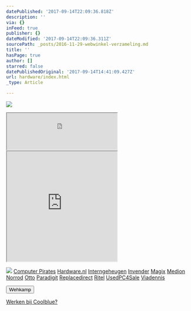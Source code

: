 ```yaml
---
datePublished: '2017-09-14T22:09:36.818Z'
description: ''
via: {}
inFeed: true
publisher: {}
dateModified: '2017-09-14T22:09:36.311Z'
sourcePath: _posts/2016-11-29-webwinkel-verzameling.md
title: ''
hasPage: true
author: []
starred: false
datePublishedOriginal: '2017-09-14T14:41:09.427Z'
url: hardware/index.html
_type: Article

---
```

![](https://the-grid-user-content.s3-us-west-2.amazonaws.com/e4f5c7a1-5645-4150-88af-80872fdd68a7.jpg)

<iframe src="https://the-grid.github.io/ed-userhtml/?g=eJyNULEOwiAU3PkKZNdHrUatlEWddXBxpIBCpLahWDXGf5dUjYmTb3nJXe5yd6y3XC-2u80Km1A6jtjnaaE4QqwJN6c5UrbFd4TjleLav1gVTIaTMaX1dd7BRtuDCRH7QuiBGLz1iAlsvN7nxIRQZwC13w_MCaSz8ghSlJHLkih2adGkIL0Wwba6Q2mSuEhNRoQzWx5w4-WvTVOdvdR_--CuQE4mwyl5J8_JjBJcVF5pnxNKgDMQMXesUFTqFheB1zJPft5bFQ" height="100" style=""></iframe>

<iframe src="https://the-grid.github.io/ed-userhtml/?g=eJy1V11vmzAUfedXMKTmLeErNB-NU3Vdp1Xquj30YX2KDNyAFWMs2xmppv33mY-stGvaVIMoCrHB555zzL0XFh8-fbu8u_9-ZaYqo0tjsT8AjpeGsZDqgcLSiMlP85dh6k-Gd8OCxCqdm27gOHx3Vk2nQJJU6bnHKeO3sbCb9cYCm6mANbJSpfjctrlYj1JmR5REGzvCmT43d_Vi6ofStyMBWJGfUM06rkv1qcnYWi5IlphSRM9hZL4VERyNY1YCkDXxplbDHFkzxzLDXMQgkOVY9nJh4xd4F0UxuohAxkRApEaMWqbCIgENsAopZpsXSJZrwjzDorzevs5wAtJmcbgi9V-VQiJIbBeEbYAyjDMb6xDDJgZniWViqiN8uft6Y6qtygXBOnDlLbLq3aiNb7ZBD0w9quXMnTOrUmMekENJiEM8ivKsHzH7AH0KUdFICRyD_ok2IEYMlH0eITc4HTsDnPGzDE3dwJvOqgFGru9PTt1qIFB12KLe1MOOC5Cy953U0CAYVlCSU9oApdDMGa9cb1XrXTWCT7zPPd23fxn0rTXUmT0kFbNelOzxO9NxSEaUKgq9FZI9_pEyvLYM7wgZsizCmhADwUWeCJxlWHOkZTXZV_fy95wjd6DQVtCBRGPfdQZrdPfjZqAnUIlz4l_om1J_a43V-gHDGaCPOR3eQlxA2JNDGl8H-_-NDl7daN2b-FbKNOdNchIWw26EJd-Vaer5_mzSStTbohhG8pV0NQVQZLF8nVOaFzryZTvA0uzCmhbnntMgAqYrN-U5YRW9pow3JvGUlx4F_viZQ3H8LoeeBunIozZohy4d2-E8b-z4TYdzvZe6W8uo7XFGxcAYkTHgKg07ybJHyA7a4OFMO2BSELjBmx7pLv0ek652HCoDOvEHarSei5C-R3V7TiCFbQKsqtHNY4I3c7xWcl0_ubCdZMZbvtQxQLWjdGLRM_I9W_WQi7IraHJl_eOEJZVP46k_Oe556h9j7veInbjR8OvQBf22Fubxg375s-uXwD_50sMa" height="300" style=""></iframe>

![](https://the-grid-user-content.s3-us-west-2.amazonaws.com/d4d8e480-281e-41f8-a31e-4427722137e0.png)
[Computer Pirates][0]
[Hardware.nl][1]
[Interngeheugen][2]
[Invender][3]
[Magix][4]
[Medion][5]
[Norrod][6]
[Otto][7]
[Paradigit][8]
[Replacedirect][9]
[Ritel][10]
[UsedPC4Sale][11]
[Viadennis][12]

<button data-role="cta" style="">Wehkamp</button>

[Werken bij Coolblue?][13]

[0]: http://www.computerpirates.com/
[1]: http://www.hardware.nl/
[2]: http://www.interngeheugen.com/tt/?tt=2902_12_133761_Interngeheugen&r=%2F
[3]: http://www.invender.nl/ttiv/index.php?tt=352_12_133761_Invender&r=%2F
[4]: http://www.magix.com/ap/tradetracker/?tt=2074_12_133761_Magix&r=%2F
[5]: http://tc.tradetracker.net/?c=3452&m=12&a=133761
[6]: http://www.norrod.nl/tt/index.aspx?tt=23396_12_133761_Norrod&r=%2F
[7]: http://www.otto.nl/
[8]: http://www.paradigit.nl/tt/index.aspx?tt=5043_12_133761_Paradigit&r=%2F
[9]: http://www.replacedirect.nl/
[10]: http://www.ritel.nl/telecom/?tt=668_12_133761_Ritel&r=%2F
[11]: http://tc.tradetracker.net/?c=20400&m=12&a=133761&r=UsedPC4sale&u=%2F
[12]: http://www.viadennis.nl/computer/?tt=15804_12_133761_Viadennis&r=%2F
[13]: http://prf.hn/click/camref:1100l3bs3/creativeref:1011l11074